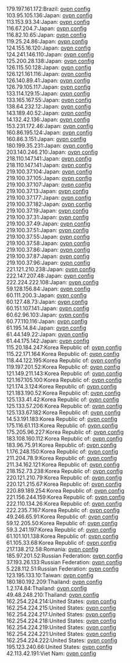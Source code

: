 179.197.161.172:Brazil: [ovpn config](vpn/179_197_161_172.ovpn)  
103.95.105.136:Japan: [ovpn config](vpn/103_95_105_136.ovpn)  
113.153.93.34:Japan: [ovpn config](vpn/113_153_93_34.ovpn)  
116.67.204.7:Japan: [ovpn config](vpn/116_67_204_7.ovpn)  
116.82.10.65:Japan: [ovpn config](vpn/116_82_10_65.ovpn)  
119.25.24.86:Japan: [ovpn config](vpn/119_25_24_86.ovpn)  
124.155.16.120:Japan: [ovpn config](vpn/124_155_16_120.ovpn)  
124.241.146.110:Japan: [ovpn config](vpn/124_241_146_110.ovpn)  
125.200.28.138:Japan: [ovpn config](vpn/125_200_28_138.ovpn)  
126.115.50.128:Japan: [ovpn config](vpn/126_115_50_128.ovpn)  
126.121.161.116:Japan: [ovpn config](vpn/126_121_161_116.ovpn)  
126.140.89.41:Japan: [ovpn config](vpn/126_140_89_41.ovpn)  
126.79.105.117:Japan: [ovpn config](vpn/126_79_105_117.ovpn)  
133.114.129.15:Japan: [ovpn config](vpn/133_114_129_15.ovpn)  
133.165.167.55:Japan: [ovpn config](vpn/133_165_167_55.ovpn)  
138.64.232.12:Japan: [ovpn config](vpn/138_64_232_12.ovpn)  
143.189.40.52:Japan: [ovpn config](vpn/143_189_40_52.ovpn)  
14.132.42.136:Japan: [ovpn config](vpn/14_132_42_136.ovpn)  
153.231.172.46:Japan: [ovpn config](vpn/153_231_172_46.ovpn)  
160.86.195.124:Japan: [ovpn config](vpn/160_86_195_124.ovpn)  
160.86.3.151:Japan: [ovpn config](vpn/160_86_3_151.ovpn)  
180.199.35.231:Japan: [ovpn config](vpn/180_199_35_231.ovpn)  
203.140.246.210:Japan: [ovpn config](vpn/203_140_246_210.ovpn)  
218.110.147.141:Japan: [ovpn config](vpn/218_110_147_141.ovpn)  
218.110.147.141:Japan: [ovpn config](vpn/218_110_147_141.ovpn)  
219.100.37.104:Japan: [ovpn config](vpn/219_100_37_104.ovpn)  
219.100.37.105:Japan: [ovpn config](vpn/219_100_37_105.ovpn)  
219.100.37.107:Japan: [ovpn config](vpn/219_100_37_107.ovpn)  
219.100.37.13:Japan: [ovpn config](vpn/219_100_37_13.ovpn)  
219.100.37.177:Japan: [ovpn config](vpn/219_100_37_177.ovpn)  
219.100.37.182:Japan: [ovpn config](vpn/219_100_37_182.ovpn)  
219.100.37.19:Japan: [ovpn config](vpn/219_100_37_19.ovpn)  
219.100.37.31:Japan: [ovpn config](vpn/219_100_37_31.ovpn)  
219.100.37.49:Japan: [ovpn config](vpn/219_100_37_49.ovpn)  
219.100.37.51:Japan: [ovpn config](vpn/219_100_37_51.ovpn)  
219.100.37.55:Japan: [ovpn config](vpn/219_100_37_55.ovpn)  
219.100.37.58:Japan: [ovpn config](vpn/219_100_37_58.ovpn)  
219.100.37.86:Japan: [ovpn config](vpn/219_100_37_86.ovpn)  
219.100.37.87:Japan: [ovpn config](vpn/219_100_37_87.ovpn)  
219.100.37.96:Japan: [ovpn config](vpn/219_100_37_96.ovpn)  
221.121.210.238:Japan: [ovpn config](vpn/221_121_210_238.ovpn)  
222.147.207.48:Japan: [ovpn config](vpn/222_147_207_48.ovpn)  
222.224.222.108:Japan: [ovpn config](vpn/222_224_222_108.ovpn)  
59.128.156.84:Japan: [ovpn config](vpn/59_128_156_84.ovpn)  
60.111.200.3:Japan: [ovpn config](vpn/60_111_200_3.ovpn)  
60.127.48.73:Japan: [ovpn config](vpn/60_127_48_73.ovpn)  
60.151.107.141:Japan: [ovpn config](vpn/60_151_107_141.ovpn)  
60.62.96.103:Japan: [ovpn config](vpn/60_62_96_103.ovpn)  
60.77.110.116:Japan: [ovpn config](vpn/60_77_110_116.ovpn)  
61.195.14.84:Japan: [ovpn config](vpn/61_195_14_84.ovpn)  
61.44.149.22:Japan: [ovpn config](vpn/61_44_149_22.ovpn)  
61.44.175.142:Japan: [ovpn config](vpn/61_44_175_142.ovpn)  
115.20.184.247:Korea Republic of: [ovpn config](vpn/115_20_184_247.ovpn)  
115.22.171.164:Korea Republic of: [ovpn config](vpn/115_22_171_164.ovpn)  
118.44.122.195:Korea Republic of: [ovpn config](vpn/118_44_122_195.ovpn)  
119.197.201.52:Korea Republic of: [ovpn config](vpn/119_197_201_52.ovpn)  
121.149.211.143:Korea Republic of: [ovpn config](vpn/121_149_211_143.ovpn)  
121.167.105.100:Korea Republic of: [ovpn config](vpn/121_167_105_100.ovpn)  
121.174.3.124:Korea Republic of: [ovpn config](vpn/121_174_3_124.ovpn)  
121.183.190.52:Korea Republic of: [ovpn config](vpn/121_183_190_52.ovpn)  
125.133.41.42:Korea Republic of: [ovpn config](vpn/125_133_41_42.ovpn)  
125.133.57.206:Korea Republic of: [ovpn config](vpn/125_133_57_206.ovpn)  
125.133.67.182:Korea Republic of: [ovpn config](vpn/125_133_67_182.ovpn)  
14.53.191.183:Korea Republic of: [ovpn config](vpn/14_53_191_183.ovpn)  
175.116.61.113:Korea Republic of: [ovpn config](vpn/175_116_61_113.ovpn)  
175.205.96.227:Korea Republic of: [ovpn config](vpn/175_205_96_227.ovpn)  
183.108.160.112:Korea Republic of: [ovpn config](vpn/183_108_160_112.ovpn)  
183.96.75.91:Korea Republic of: [ovpn config](vpn/183_96_75_91.ovpn)  
1.176.248.150:Korea Republic of: [ovpn config](vpn/1_176_248_150.ovpn)  
211.204.78.9:Korea Republic of: [ovpn config](vpn/211_204_78_9.ovpn)  
211.34.162.121:Korea Republic of: [ovpn config](vpn/211_34_162_121.ovpn)  
218.152.73.238:Korea Republic of: [ovpn config](vpn/218_152_73_238.ovpn)  
220.121.210.79:Korea Republic of: [ovpn config](vpn/220_121_210_79.ovpn)  
220.121.215.67:Korea Republic of: [ovpn config](vpn/220_121_215_67.ovpn)  
220.89.189.254:Korea Republic of: [ovpn config](vpn/220_89_189_254.ovpn)  
221.156.244.159:Korea Republic of: [ovpn config](vpn/221_156_244_159.ovpn)  
222.110.134.26:Korea Republic of: [ovpn config](vpn/222_110_134_26.ovpn)  
222.235.7.167:Korea Republic of: [ovpn config](vpn/222_235_7_167.ovpn)  
49.246.65.91:Korea Republic of: [ovpn config](vpn/49_246_65_91.ovpn)  
59.12.205.50:Korea Republic of: [ovpn config](vpn/59_12_205_50.ovpn)  
59.3.241.197:Korea Republic of: [ovpn config](vpn/59_3_241_197.ovpn)  
61.101.101.138:Korea Republic of: [ovpn config](vpn/61_101_101_138.ovpn)  
61.105.33.68:Korea Republic of: [ovpn config](vpn/61_105_33_68.ovpn)  
217.138.212.58:Romania: [ovpn config](vpn/217_138_212_58.ovpn)  
185.97.201.52:Russian Federation: [ovpn config](vpn/185_97_201_52.ovpn)  
37.193.26.133:Russian Federation: [ovpn config](vpn/37_193_26_133.ovpn)  
5.228.112.51:Russian Federation: [ovpn config](vpn/5_228_112_51.ovpn)  
123.195.133.10:Taiwan: [ovpn config](vpn/123_195_133_10.ovpn)  
180.180.192.209:Thailand: [ovpn config](vpn/180_180_192_209.ovpn)  
1.2.174.84:Thailand: [ovpn config](vpn/1_2_174_84.ovpn)  
49.48.248.210:Thailand: [ovpn config](vpn/49_48_248_210.ovpn)  
162.254.224.214:United States: [ovpn config](vpn/162_254_224_214.ovpn)  
162.254.224.215:United States: [ovpn config](vpn/162_254_224_215.ovpn)  
162.254.224.217:United States: [ovpn config](vpn/162_254_224_217.ovpn)  
162.254.224.218:United States: [ovpn config](vpn/162_254_224_218.ovpn)  
162.254.224.219:United States: [ovpn config](vpn/162_254_224_219.ovpn)  
162.254.224.221:United States: [ovpn config](vpn/162_254_224_221.ovpn)  
162.254.224.222:United States: [ovpn config](vpn/162_254_224_222.ovpn)  
195.123.240.66:United States: [ovpn config](vpn/195_123_240_66.ovpn)  
42.113.42.191:Viet Nam: [ovpn config](vpn/42_113_42_191.ovpn)  

